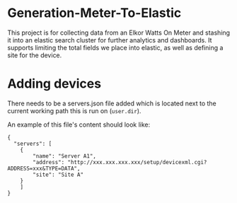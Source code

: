 # Generation-Meter-To-Elastic

This project is for collecting data from an Elkor Watts On Meter and stashing it into an elastic search cluster for
further analytics and dashboards.  It supports limiting the total fields we place into elastic, as well as defining a
site for the device.

# Adding devices
There needs to be a servers.json file added which is located next to the current working path this is run on (`user.dir`).

An example of this file's content should look like: 
```{
{
  "servers": [
    {
        "name": "Server A1",
        "address": "http://xxx.xxx.xxx.xxx/setup/devicexml.cgi?ADDRESS=xxx&TYPE=DATA",
        "site": "Site A"
    }
    ]
}
